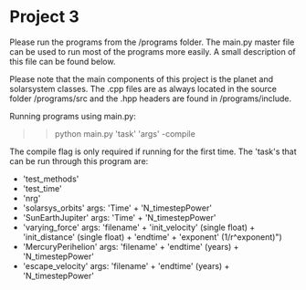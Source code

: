 
# Project 3

Please run the programs from the /programs folder.
The main.py master file can be used to run most of the programs more easily. A small description of this file can be found below.

Please note that the main components of this project is the planet and solarsystem classes. The .cpp files are as always located in the source folder /programs/src and the .hpp headers are found in /programs/include. 

Running programs using main.py:
>>python main.py 'task' 'args' -compile

The compile flag is only required if running for the first time.
The 'task's that can be run through this program are:
 - 'test_methods'
 - 'test_time'
 - 'nrg'
 - 'solarsys_orbits'   args: 'Time' + 'N_timestepPower'
 - 'SunEarthJupiter'   args: 'Time' + 'N_timestepPower'
 - 'varying_force'      args: 'filename' + 'init_velocity' (single float) + 'init_distance' (single float) + 'endtime' + 'exponent' (1/r^exponent)")
 - 'MercuryPerihelion' args: 'filename' + 'endtime' (years) + 'N_timestepPower'
 - 'escape_velocity'   args: 'filename' + 'endtime' (years) + 'N_timestepPower'
